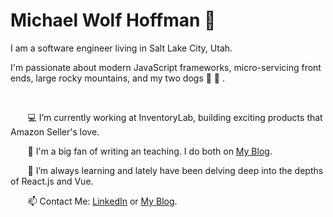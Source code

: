 # Michael Wolf Hoffman 👦

<p>
I am a software engineer living in Salt Lake City, Utah.

I'm passionate about modern JavaScript frameworks, micro-servicing front ends, large rocky mountains, and my two dogs :dog:  :dog: .
</p>

<br/>


&nbsp;&nbsp;&nbsp;&nbsp;&nbsp;&nbsp;  💻 I’m currently working at InventoryLab, building exciting products that Amazon Seller's love.
 
&nbsp;&nbsp;&nbsp;&nbsp;&nbsp;&nbsp;  📝 I'm a big fan of writing an teaching. I do both on [My Blog](https://codewithwolf.com/).
 
&nbsp;&nbsp;&nbsp;&nbsp;&nbsp;&nbsp;  🔎 I’m always learning and lately have been delving deep into the depths of React.js and Vue.
    
&nbsp;&nbsp;&nbsp;&nbsp;&nbsp;&nbsp;   📫 Contact Me: [LinkedIn](https://www.linkedin.com/in/mwhoffman/) or [My Blog](https://codewithwolf.com/).
